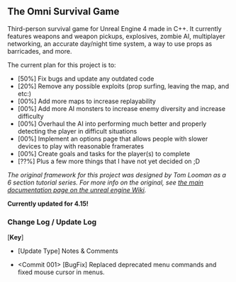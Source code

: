 The Omni Survival Game
-------------------------

Third-person survival game for Unreal Engine 4 made in C++. It currently features weapons and weapon pickups, explosives, zombie AI, multiplayer networking, an accurate day/night time system, a way to use props as barricades, and more. 

The current plan for this project is to: 

- [50%] Fix bugs and update any outdated code
- [20%] Remove any possible exploits (prop surfing, leaving the map, and etc:)
- [00%] Add more maps to increase replayability
- [00%] Add more AI monsters to increase enemy diversity and increase difficulty
- [00%] Overhaul the AI into performing much better and properly detecting the player in difficult situations
- [00%] Implement an options page that allows people with slower devices to play with reasonable framerates
- [00%] Create goals and tasks for the player(s) to complete
- [??%] Plus a few more things that I have not yet decided on ;D

*The original framework for this project was designed by Tom Looman as a 6 section tutorial series. For more info on the original, see [the main documentation page on the unreal engine Wiki](https://wiki.unrealengine.com/Survival_sample_game).*


**Currently updated for 4.15!**

### Change Log / Update Log

[**Key**]
- <Associated Commit> [Update Type] Notes & Comments

- <Commit 001> [BugFix] Replaced deprecated menu commands and fixed mouse cursor in menus.
